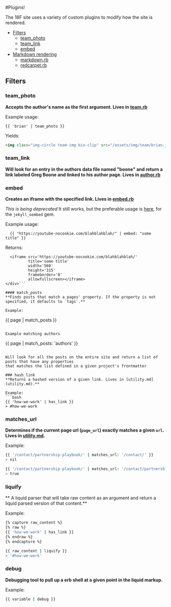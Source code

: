#Plugins!

The 18F site uses a variety of custom plugins to modify how the site is rendered.

* [Filters](#filters)
  * [team_photo](#team_photo)
  * [team_link](#team_link)
  * [embed](#embed)
* [Markdown rendering](#markdown-rendering)
  * [markdown.rb](markdown.rb)
  * [redcarpet.rb](redcarpet.rb)

## Filters

### team_photo
**Accepts the author's name as the first argument. Lives in [team.rb](team.rb)**

Example usage:

```liquid
{{ 'brian' | team_photo }}
```

Yields:

```html
<img class="img-circle team-img bio-clip" src="/assets/img/team/brian.jpg" alt="18F team member Brian Hedberg">
```

### team_link
**Will look for an entry in the authors data file named "boone" and return a link labeled Greg Boone and linked to his author page. Lives in [author.rb](author.rb)**


### embed
**Creates an iframe with the specified link. Lives in [embed.rb](embed.rb)**

*This is being deprecated* It still works, but the preferable usage is [here](https://github.com/18F/jekyll-oembed#usage), for the `jekyll_oembed` gem.

Example usage:

```liquid
  {{ "https://youtube-nocookie.com/blahblahblah/" | embed: "some title" }}
```

Returns:

```<div class='embed-container'>
  <iframe src='https://youtube-nocookie.com/blahblahblah/'
          title='some title'
          width='560'
          height='315'
          frameborder='0'
          allowfullscreen></iframe>
</div>```

#### match_posts
**Finds posts that match a pages' property. If the property is not specified, it defaults to `tags`.**

Example:
```
{{ page | match_posts }}
```

Example matching authors
```
{{ page | match_posts: 'authors' }}
```

Will look for all the posts on the entire site and return a list of posts that have any properties
that matches the list defined in a given project's frontmatter

### hash_link
**Returns a hashed version of a given link. Lives in [utility.md](utility.md).**

Example:
```bash
{{ 'how-we-work' | has_link }}
> #how-we-work
```


### matches_url
**Determines if the current page url (`page_url`) exactly matches a given `url`. Lives in [utility.md](utility.md).**

Example:
```bash
{{ '/contact/partnership-playbook/' | matches_url: '/contact/' }}
> nil

{{ '/contact/partnership-playbook/' | matches_url: '/contact/partnership-playbook/' }}
> true
```

### liquify
** A liquid parser that will take raw content as an argument and return a liquid parsed version of that content.**

Example:
```bash
{% capture raw_content %}
{% raw %}
{{ 'how-we-work' | has_link }}
{% endraw %}
{% endcapture %}

{{ raw_content | liquify }}
> '#how-we-work'
```


### debug
**Debugging tool to pull up a erb shell at a given point in the liquid markup.**

Example:
```bash
{{ variable | debug }}

```
